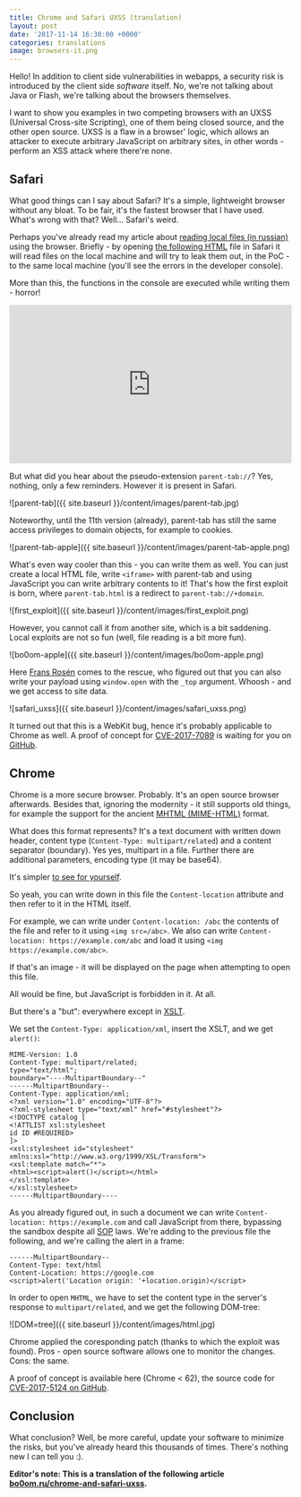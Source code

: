 ```yaml
---
title: Chrome and Safari UXSS (translation)
layout: post
date: '2017-11-14 16:30:00 +0000'
categories: translations
image: browsers-it.png
---
```


Hello! In addition to client side vulnerabilities in webapps, a security risk is introduced by the client side *software* itself. No, we're not talking about Java or Flash, we're talking about the browsers themselves.

I want to show you examples in two competing browsers with an UXSS (Universal Cross-site Scripting), one of them being closed source, and the other open source. UXSS is a flaw in a browser' logic, which allows an attacker to execute arbitrary JavaScript on arbitrary sites, in other words - perform an XSS attack where there're none.

## Safari

What good things can I say about Safari? It's a simple, lightweight browser without any bloat. To be fair, it's the fastest browser that I have used. What's wrong with that? Well... Safari's weird.

Perhaps you've already read my article about [reading local files (in russian)](https://xakep.ru/2017/07/06/safari-localfile-read/) using the browser. Briefly - by opening [the following HTML](https://bo0om.ru/safari_poc/) file in Safari it will read files on the local machine and will try to leak them out, in the PoC - to the same local machine (you'll see the errors in the developer console).

More than this, the functions in the console are executed while writing them - horror!

<style type="text/css">
    .video-container-youtube { border-radius: 3px; overflow: hidden; position: relative; height: 0; padding-bottom: 56.25% }
    .video-container-youtube iframe { position: absolute; top: 0; left: 0; width: 100%; height: 100%; }
</style>

<div class="video-container-youtube">
    <iframe width="560" height="315" src="https://www.youtube.com/embed/Imt4N7xP12w" frameborder="0" gesture="media" allowfullscreen></iframe>
</div>

But what did you hear about the pseudo-extension `parent-tab://`? Yes, nothing, only a few reminders. However it is present in Safari.

![parent-tab]({{ site.baseurl }}/content/images/parent-tab.jpg)

Noteworthy, until the 11th version (already), parent-tab has still the same access privileges to domain objects, for example to cookies.

![parent-tab-apple]({{ site.baseurl }}/content/images/parent-tab-apple.png)

What's even way cooler than this - you can write them as well. You can just create a local HTML file, write `<iframe>` with parent-tab and using JavaScript you can write arbitrary contents to it! That's how the first exploit is born, where `parent-tab.html` is a redirect to `parent-tab://+domain`.

![first_exploit]({{ site.baseurl }}/content/images/first_exploit.png)

However, you cannot call it from another site, which is a bit saddening. Local exploits are not so fun (well, file reading is a bit more fun).

![bo0om-apple]({{ site.baseurl }}/content/images/bo0om-apple.png)

Here [Frans Rosén](https://twitter.com/fransrosen) comes to the rescue, who figured out that you can also write your payload using `window.open` with the `_top` argument. Whoosh - and we get access to site data.

![safari_uxss]({{ site.baseurl }}/content/images/safari_uxss.png)

It turned out that this is a WebKit bug, hence it's probably applicable to Chrome as well. A proof of concept for [CVE-2017-7089](https://support.apple.com/ru-ru/HT208112) is waiting for you on [GitHub](https://github.com/Bo0oM/CVE-2017-7089).

## Chrome

Chrome is a more secure browser. Probably. It's an open source browser afterwards. Besides that, ignoring the modernity - it still supports old things, for example the support for the ancient [MHTML (MIME-HTML)](https://en.wikipedia.org/wiki/MHTML) format.

What does this format represents? It's a text document with written down header, content type (`Content-Type: multipart/related`) and a content separator (boundary). Yes yes, multipart in a file. Further there are additional parameters, encoding type (it may be base64).

It's simpler [to see for yourself](https://www.google.com/search?q=mhtml%20example).

So yeah, you can write down in this file the `Content-location` attribute and then refer to it in the HTML itself.

For example, we can write under `Content-location: /abc` the contents of the file and refer to it using `<img src=/abc>`. We also can write `Content-location: https://example.com/abc` and load it using `<img https://example.com/abc>`.

If that's an image - it will be displayed on the page when attempting to open this file.

All would be fine, but JavaScript is forbidden in it. At all.

But there's a "but": everywhere except in [XSLT](https://en.wikipedia.org/wiki/XSLT).

We set the `Content-Type: application/xml`, insert the XSLT, and we get `alert()`:

```
MIME-Version: 1.0
Content-Type: multipart/related;
type="text/html";
boundary="----MultipartBoundary--"
------MultipartBoundary--
Content-Type: application/xml;
<?xml version="1.0" encoding="UTF-8"?>
<?xml-stylesheet type="text/xml" href="#stylesheet"?>
<!DOCTYPE catalog [
<!ATTLIST xsl:stylesheet
id ID #REQUIRED>
]>
<xsl:stylesheet id="stylesheet" xmlns:xsl="http://www.w3.org/1999/XSL/Transform">
<xsl:template match="*">
<html><script>alert()</script></html>
</xsl:template>
</xsl:stylesheet>
------MultipartBoundary----
```

As you already figured out, in such a document we can write `Content-location: https://example.com` and call JavaScript from there, bypassing the sandbox despite all [SOP](https://en.wikipedia.org/wiki/Same-origin_policy) laws. We're adding to the previous file the following, and we're calling the alert in a frame:

```
------MultipartBoundary--
Content-Type: text/html
Content-Location: https://google.com
<script>alert('Location origin: '+location.origin)</script>
```

In order to open `MHTML`, we have to set the content type in the server's response to `multipart/related`, and we get the following DOM-tree:

![DOM=tree]({{ site.baseurl }}/content/images/html.jpg)

Chrome applied the coresponding patch (thanks to which the exploit was found). Pros - open source software allows one to monitor the changes. Cons: the same.

A proof of concept is available here (Chrome < 62), the source code for [CVE-2017-5124 on GitHub](https://github.com/Bo0oM/CVE-2017-5124).

## Conclusion

What conclusion? Well, be more careful, update your software to minimize the risks, but you've already heard this thousands of times. There's nothing new I can tell you :).

**Editor's note: This is a translation of the following article [bo0om.ru/chrome-and-safari-uxss](https://bo0om.ru/chrome-and-safari-uxss).**
